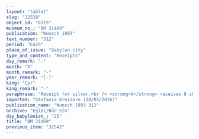 ```yaml
---
layout: "tablet"
slug: "32539"
object_id: "6315"
museum_no_: "BM 31469"
publication: "Wunsch 1993"
text_number: "312"
period: "Each"
place_of_issue: "Babylon city"
type_and_content: "Receipts"
day_remark: "-"
month: "X"
month_remark: "-"
year_remark: "[-]"
king: "Cyr"
king_remark: "-"
paraphrase: "Receipt for silver.<br /> <strong>A</strong> receives 8 shekels of silver on <strong>C</strong>&rsquo;s orders from <strong>B</strong>. This does not include (<em>elat</em>) a previous document (wr. <em>gi-</em>TAR-<em>ta</em>, possibly <em>giṭṭu</em>). Names of 2 witnesses and the scribe.<br /> &nbsp;<br /> <strong>A </strong>= Bēl-iddin/Nab&ucirc;-&scaron;umu-iddin/Rēmūtu; <strong>B </strong>= Nergal-rēṣūa; <strong>C </strong>= Iddin-Marduk/Iqī&scaron;āya//Nūr-S&icirc;n"
imported: "Stefania Ermidoro (28/05/2016)"
publication_name: "Wunsch 1993 312"
archive: "Egibi/Nūr-Sîn"
day_babylonian_: "25"
title: "BM 31469"
previous_item: "32542"
---
```

